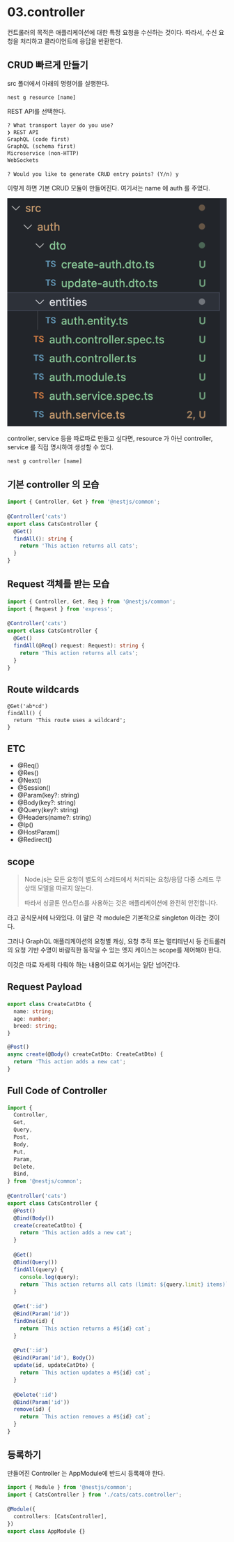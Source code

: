 # 03.controller

컨트롤러의 목적은 애플리케이션에 대한 특정 요청을 수신하는 것이다.
따라서, 수신 요청을 처리하고 클라이언트에 응답을 반환한다.

## CRUD 빠르게 만들기

src 폴더에서 아래의 명령어를 실행한다.

```shell
nest g resource [name]
```

REST API를 선택한다.

```shell
? What transport layer do you use?
❯ REST API
GraphQL (code first)
GraphQL (schema first)
Microservice (non-HTTP)
WebSockets

? Would you like to generate CRUD entry points? (Y/n) y
```

이렇게 하면 기본 CRUD 모듈이 만들어진다. 여기서는 name 에 auth 를 주었다.

![cli-resource](./assets/cli-resource.png)

controller, service 등을 따로따로 만들고 싶다면, resource 가 아닌 controller, service
를 직접 명시하여 생성할 수 있다.

```shell
nest g controller [name]
```

## 기본 controller 의 모습

```ts
import { Controller, Get } from '@nestjs/common';

@Controller('cats')
export class CatsController {
  @Get()
  findAll(): string {
    return 'This action returns all cats';
  }
}
```

## Request 객체를 받는 모습

```ts
import { Controller, Get, Req } from '@nestjs/common';
import { Request } from 'express';

@Controller('cats')
export class CatsController {
  @Get()
  findAll(@Req() request: Request): string {
    return 'This action returns all cats';
  }
}
```

## Route wildcards

```shell
@Get('ab*cd')
findAll() {
  return 'This route uses a wildcard';
}
```

## ETC

- @Req()
- @Res()
- @Next()
- @Session()
- @Param(key?: string)
- @Body(key?: string)
- @Query(key?: string)
- @Headers(name?: string)
- @Ip()
- @HostParam()
- @Redirect()

## scope

> Node.js는 모든 요청이 별도의 스레드에서 처리되는 요청/응답 다중 스레드 무상태 모델을 따르지 않는다.
>
> 따라서 싱글톤 인스턴스를 사용하는 것은 애플리케이션에 완전히 안전합니다.

라고 공식문서에 나와있다. 이 말은 각 module은 기본적으로 singleton 이라는 것이다.

그러나 GraphQL 애플리케이션의 요청별 캐싱, 요청 추적 또는 멀티테넌시 등 컨트롤러의 요청 기반 수명이
바람직한 동작일 수 있는 엣지 케이스는 scope를 제어해야 한다.

이것은 따로 자세히 다뤄야 하는 내용이므로 여기서는 일단 넘어간다.

## Request Payload

```ts
export class CreateCatDto {
  name: string;
  age: number;
  breed: string;
}
```

```ts
@Post()
async create(@Body() createCatDto: CreateCatDto) {
  return 'This action adds a new cat';
}
```

## Full Code of Controller

```ts
import {
  Controller,
  Get,
  Query,
  Post,
  Body,
  Put,
  Param,
  Delete,
  Bind,
} from '@nestjs/common';

@Controller('cats')
export class CatsController {
  @Post()
  @Bind(Body())
  create(createCatDto) {
    return 'This action adds a new cat';
  }

  @Get()
  @Bind(Query())
  findAll(query) {
    console.log(query);
    return `This action returns all cats (limit: ${query.limit} items)`;
  }

  @Get(':id')
  @Bind(Param('id'))
  findOne(id) {
    return `This action returns a #${id} cat`;
  }

  @Put(':id')
  @Bind(Param('id'), Body())
  update(id, updateCatDto) {
    return `This action updates a #${id} cat`;
  }

  @Delete(':id')
  @Bind(Param('id'))
  remove(id) {
    return `This action removes a #${id} cat`;
  }
}
```

## 등록하기

만들어진 Controller 는 AppModule에 반드시 등록해야 한다.

```ts
import { Module } from '@nestjs/common';
import { CatsController } from './cats/cats.controller';

@Module({
  controllers: [CatsController],
})
export class AppModule {}
```
